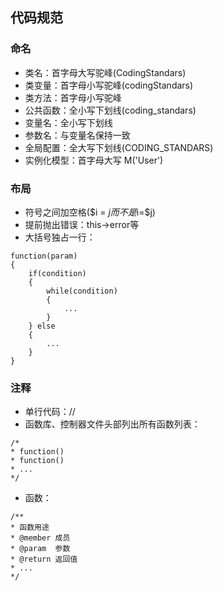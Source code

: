 ## 代码规范

### 命名
* 类名：首字母大写驼峰(CodingStandars)
* 类变量：首字母小写驼峰(codingStandars)
* 类方法：首字母小写驼峰
* 公共函数：全小写下划线(coding_standars)
* 变量名：全小写下划线
* 参数名：与变量名保持一致
* 全局配置：全大写下划线(CODING_STANDARS)
* 实例化模型：首字母大写 M('User')

### 布局
* 符号之间加空格($i = $j而不是$i=$j)
* 提前抛出错误：this->error等
* 大括号独占一行：
```
function(param)
{
    if(condition)
    {
        while(condition)
        {
            ...
        }
    } else
    {
        ...
    }
}
```

### 注释
* 单行代码：//
* 函数库、控制器文件头部列出所有函数列表：
```
/*
* function()
* function()
* ...
*/
```
* 函数：
```
/**
* 函数用途  
* @member 成员
* @param  参数
* @return 返回值
* ...
*/
```
